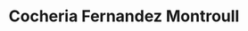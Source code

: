 ---
title: "Cocheria Fernandez Montroull"
url: /corrientes/cocheria-fernandez-montroull/
shop: directores de funerarias
---